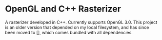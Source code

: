 # OpenGL and C++ Rasterizer

A rasterizer developed in C++. Currently supports OpenGL 3.0. This project is an older version that depended on my local filesystem, and has since been moved to [], which comes bundled with all dependencies.

